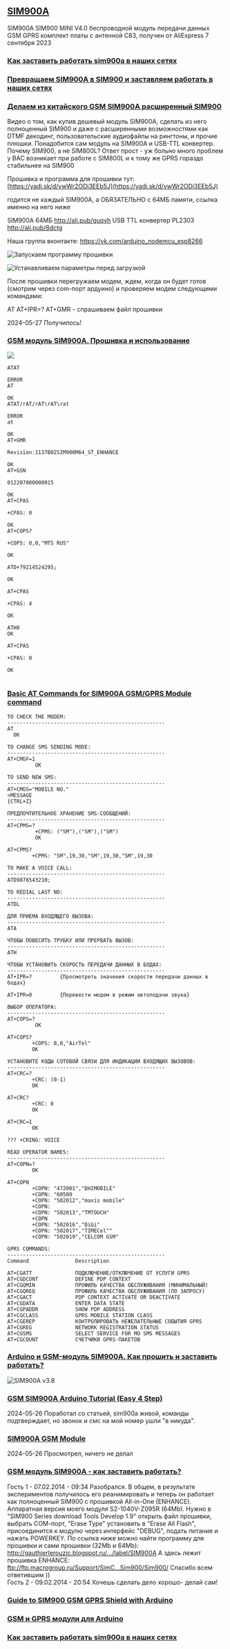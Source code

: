 ## [SIM900A]()

SIM900A SIM900 MINI V4.0 беспроводной модуль передачи данных GSM GPRS комплект платы с антенной C83, получен от AliExpress 7 сентября 2023

### [Как заставить работать sim900a в наших сетях](https://habr.com/ru/articles/391555/)

### [Превращаем SIM900A в SIM900 и заставляем работать в наших сетях](https://yandex.ru/video/preview/5323166599610369011)

### [Делаем из китайского GSM SIM900A расширенный SIM900](https://yandex.ru/video/preview/17710977013799739340)

Видео о том, как купив дешевый модуль SIM900A, сделать из него полноценный SIM900 и даже с расширенными возможностями как DTMF декодинг, пользовательские аудиофайлы на рингтоны, и прочие плюшки.
Понадобится сам модуль на SIM900A и USB-TTL конвертер.
Почему SIM900, а не SIM800L? Ответ прост - уж больно много проблем у ВАС возникает при работе с SIM800L и к тому же GPRS гораздо стабильнее на SIM900

Прошивка и программа для прошивки тут: [https://yadi.sk/d/vwWr2ODi3EEb5J](https://yadi.sk/d/vwWr2ODi3EEb5J)

годится не каждый SIM900A, а ОБЯЗАТЕЛЬНО с 64МБ памяти, ссылка именно на него ниже

SIM900A 64МБ http://ali.pub/guqyh
USB TTL конвертер PL2303 http://ali.pub/8dctg

Наша группа вконтакте: https://vk.com/arduino_nodemcu_esp8266

![Запускаем программу прошивки](delaem-iz-kitajskogo-gsm-sim900a-rasshirennyj-sim900/zapuskaem-programmu-proshivki.jpg)

![Устанавливаем параметры перед загрузкой](delaem-iz-kitajskogo-gsm-sim900a-rasshirennyj-sim900/ustanavlivaem-parametry-pered-zagruzkoj.jpg)

После прошивки перегружаем модем, ждем, когда он будет готов (смотрим через com-порт ардуино) и проверяем модем следующими командами:

AT
AT+IPR=?
AT+GMR - спрашиваем файл прошивки

2024-05-27 Получилось!

### [GSM модуль SIM900A. Прошивка и использование](https://robotclass.ru/articles/gsm-sim900a-configure-and-use/)

![](USB-UART-and-sim900a.png)

```
ATAT

ERROR
AT

OK
ATAT/rAT/rAT\rAT\rat

ERROR
at

OK
AT+GMR

Revision:1137B02SIM900M64_ST_ENHANCE

OK
AT+GSN

012207000000015

OK
AT+CPAS

+CPAS: 0

OK
AT+COPS?

+COPS: 0,0,"MTS RUS"

OK

ATD+79214524295;

OK

AT+CPAS

+CPAS: 4

OK

ATH0
OK

AT+CPAS

+CPAS: 0

OK


```



### [Basic AT Commands for SIM900A GSM/GPRS Module command](https://gist.github.com/itoonx/c36d767594172d7c222447d7fc3614bf)

```
TO CHECK THE MODEM:
---------------------------------------------------
AT
  OK

TO CHANGE SMS SENDING MODE:
---------------------------------------------------
AT+CMGF=1
         OK

TO SEND NEW SMS:
---------------------------------------------------
AT+CMGS="MOBILE NO."
<MESSAGE
{CTRL+Z}

ПРЕДПОЧТИТЕЛЬНОЕ ХРАНЕНИЕ SMS-СООБЩЕНИЙ:
---------------------------------------------------
AT+CPMS=?
         +CPMS: ("SM"),("SM"),("SM")
         OK

AT+CPMS?
        +CPMS: "SM",19,30,"SM",19,30,"SM",19,30

TO MAKE A VOICE CALL:
---------------------------------------------------
ATD9876543210;

TO REDIAL LAST NO:
---------------------------------------------------
ATDL

ДЛЯ ПРИЕМА ВХОДЯЩЕГО ВЫЗОВА:
---------------------------------------------------
ATA

ЧТОБЫ ПОВЕСИТЬ ТРУБКУ ИЛИ ПРЕРВАТЬ ВЫЗОВ:
---------------------------------------------------
ATH

ЧТОБЫ УСТАНОВИТЬ CКОРОСТЬ ПЕРЕДАЧИ ДАННЫХ В БОДАХ:
---------------------------------------------------
AT+IPR=?         {Просмотреть значения скорости передачи данных в бодах}

AT+IPR=0         {Перевести модем в режим автоподачи звука}

ВЫБОР ОПЕРАТОРА:
---------------------------------------------------
AT+COPS=?
         OK

AT+COPS?
        +COPS: 0,0,"AirTel"
        OK

УСТАНОВИТЕ КОДЫ СОТОВОЙ СВЯЗИ ДЛЯ ИНДИКАЦИИ ВХОДЯЩИХ ВЫЗОВОВ:
---------------------------------------------------
AT+CRC=?
        +CRC: (0-1)
        OK

AT+CRC?
        +CRC: 0
        OK

AT+CRC=1
        OK

??? +CRING: VOICE

READ OPERATOR NAMES:
---------------------------------------------------
AT+COPN=?
        OK

AT+COPN
        +COPN: "472001","DHIMOBILE"
        +COPN: "60500
        +COPN: "502012","maxis mobile"
        +COPN:
        +COPN: "502013","TMTOUCH"
        +COPN
        +COPN: "502016","DiGi"
        +COPN: "502017","TIMECel""
        +COPN: "502019","CELCOM GSM"

GPRS COMMANDS:
---------------------------------------------------
Command               Description

AT+CGATT              ПОДКЛЮЧЕНИЕ/ОТКЛЮЧЕНИЕ ОТ УСЛУГИ GPRS
AT+CGDCONT            DEFINE PDP CONTEXT
AT+CGQMIN             ПРОФИЛЬ КАЧЕСТВА ОБСЛУЖИВАНИЯ (МИНИМАЛЬНЫЙ)
AT+CGQREQ             ПРОФИЛЬ КАЧЕСТВА ОБСЛУЖИВАНИЯ (ПО ЗАПРОСУ)
AT+CGACT              PDP CONTEXT ACTIVATE OR DEACTIVATE
AT+CGDATA             ENTER DATA STATE
AT+CGPADDR            SHOW PDP ADDRESS
AT+CGCLASS            GPRS MOBILE STATION CLASS
AT+CGEREP             КОНТРОЛИРОВАТЬ НЕЖЕЛАТЕЛЬНЫЕ СОБЫТИЯ GPRS
AT+CGREG              NETWORK REGISTRATION STATUS
AT+CGSMS              SELECT SERVICE FOR MO SMS MESSAGES
AT+CGCOUNT            СЧЕТЧИКИ GPRS-ПАКЕТОВ

```

### [Arduino и GSM-модуль SIM900A. Как прошить и заставить работать?](https://voltiq.ru/arduino-and-sim900a/)

![SIM900A v3.8](sim900a-v38.jpg)





### [GSM SIM900A Arduino Tutorial (Easy 4 Step)](https://www.instructables.com/GSM-SIM900A-Arduino-Tutorial-Easy-4-Step/)

2024-05-26 Поработал со статьей, sim900a живой, команды подтверждает, но звонок и смс на мой номер ушли "в никуда".

### [SIM900A GSM Module](https://microcontrollerslab.com/sim900a-gsm-module-pinout-examples-applications-datasheet/)

2024-05-26 Просмотрел, ничего не делал

### [GSM модуль SIM900A - как заставить работать?](http://forums.kuban.ru/f1060/gsm_modul-_sim900a_-_kak_zastavit-_rabotat--5363026.html)

Гость
1 - 07.02.2014 - 09:34
Разобрался.
В общем, в результате экспериментов получилось его реанимировать и теперь он работает как полноценный SIM900 с прошивкой All-in-One (ENHANCE). Аппаратная версия моего модуля S2-1040V-Z095R (64Mb).
Нужно в "SIM900 Series download Tools Develop 1.9" открыть файл прошивки, выбрать СОМ-порт, "Erase Type" установить в "Erase All Flash", присоединится к модулю через интерфейс "DEBUG", подать питание и нажать POWERKEY.
По ссылка ниже можно найти программу для прошивки и сами прошивки (32Mb и 64Mb):
http://gauthierlerouzic.blogspot.ru/.../label/SIM900A
А здесь лежит прошивка ENHANCE:
ftp://ftp.macrogroup.ru/Support/SimC...Sim900/Sim900/
Спасибо всем ответившим ))	
Гость
2 - 09.02.2014 - 20:54
Хочешь сделать дело хорошо- делай сам!

### [Guide to SIM900 GSM GPRS Shield with Arduino](https://randomnerdtutorials.com/sim900-gsm-gprs-shield-arduino/)

### [GSM и GPRS модули для Arduino](https://arduinomaster.ru/datchiki-arduino/gsm-gprs-modul-arduino/)

### [Как заставить работать sim900a в наших сетях](https://habr.com/ru/articles/391555/)

